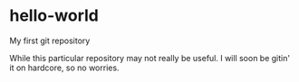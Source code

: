 # hello-world
My first git repository

While this particular repository may not really be useful. I will soon be gitin' it on hardcore, so no worries.
